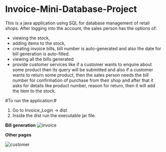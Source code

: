 # Invoice-Mini-Database-Project

This is a java application using SQL for database management of retail shops.
After logging into the account, the sales person has the options of:
* viewing the stock,
* adding items to the stock, 
* creating invoice bills, bill number is auto-generated and also the date for bill generation is auto-filled.
* viewing all the bills generated
* provide customer services like if a customer wants to enquire about some product then its query will be submitted and also if a customer wants to return some product, then the sales person needs the bill number for confirmation of purchase from their shop and after that it asks for details like product number, reason for return, then it will add the item to the stock.

#To run the application:#
1. Go to Invoice_Login -> dist 
2. Inside the dist run the executable jar file.

**Bill generation**
![invoice](https://user-images.githubusercontent.com/25261181/46313184-c6017600-c5e4-11e8-8f1d-65fb3cbe507a.PNG)

**Other pages**

![customer](https://user-images.githubusercontent.com/25261181/46313340-3b6d4680-c5e5-11e8-86bc-212f93800507.PNG)

